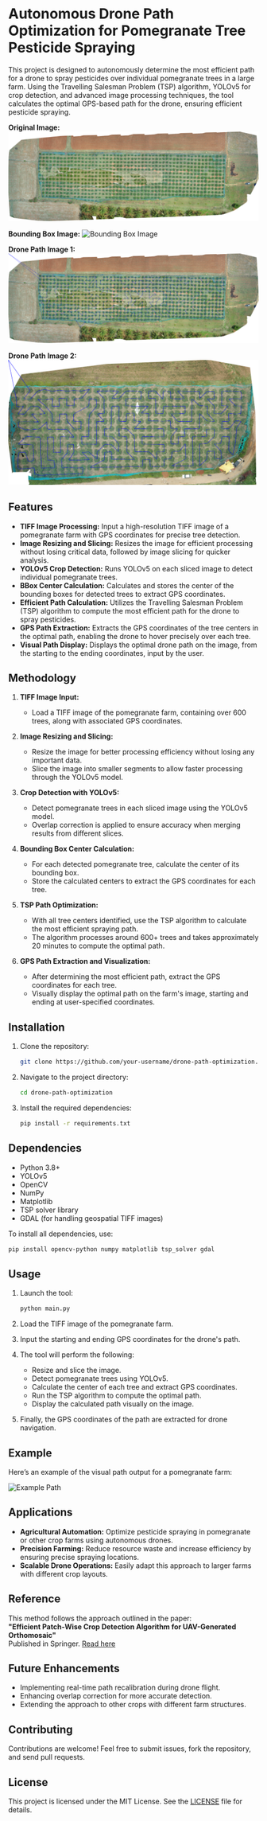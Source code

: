 
# Autonomous Drone Path Optimization for Pomegranate Tree Pesticide Spraying

This project is designed to autonomously determine the most efficient path for a drone to spray pesticides over individual pomegranate trees in a large farm. Using the Travelling Salesman Problem (TSP) algorithm, YOLOv5 for crop detection, and advanced image processing techniques, the tool calculates the optimal GPS-based path for the drone, ensuring efficient pesticide spraying.

**Original Image:**
![Original Image](Screenshots/Original.png)

**Bounding Box Image:**
![Bounding Box Image](Screenshots/bbox_detection.png)

**Drone Path Image 1:**
![Drone Path Image 1](Screenshots/resized_image1.png)

**Drone Path Image 2:**
![Drone Path Image 2](Screenshots/resized_image2.png)

## Features

- **TIFF Image Processing:** Input a high-resolution TIFF image of a pomegranate farm with GPS coordinates for precise tree detection.
- **Image Resizing and Slicing:** Resizes the image for efficient processing without losing critical data, followed by image slicing for quicker analysis.
- **YOLOv5 Crop Detection:** Runs YOLOv5 on each sliced image to detect individual pomegranate trees.
- **BBox Center Calculation:** Calculates and stores the center of the bounding boxes for detected trees to extract GPS coordinates.
- **Efficient Path Calculation:** Utilizes the Travelling Salesman Problem (TSP) algorithm to compute the most efficient path for the drone to spray pesticides.
- **GPS Path Extraction:** Extracts the GPS coordinates of the tree centers in the optimal path, enabling the drone to hover precisely over each tree.
- **Visual Path Display:** Displays the optimal drone path on the image, from the starting to the ending coordinates, input by the user.

## Methodology

1. **TIFF Image Input:**
   - Load a TIFF image of the pomegranate farm, containing over 600 trees, along with associated GPS coordinates.

2. **Image Resizing and Slicing:**
   - Resize the image for better processing efficiency without losing any important data.
   - Slice the image into smaller segments to allow faster processing through the YOLOv5 model.

3. **Crop Detection with YOLOv5:**
   - Detect pomegranate trees in each sliced image using the YOLOv5 model.
   - Overlap correction is applied to ensure accuracy when merging results from different slices.

4. **Bounding Box Center Calculation:**
   - For each detected pomegranate tree, calculate the center of its bounding box.
   - Store the calculated centers to extract the GPS coordinates for each tree.

5. **TSP Path Optimization:**
   - With all tree centers identified, use the TSP algorithm to calculate the most efficient spraying path.
   - The algorithm processes around 600+ trees and takes approximately 20 minutes to compute the optimal path.

6. **GPS Path Extraction and Visualization:**
   - After determining the most efficient path, extract the GPS coordinates for each tree.
   - Visually display the optimal path on the farm's image, starting and ending at user-specified coordinates.

## Installation

1. Clone the repository:
   ```bash
   git clone https://github.com/your-username/drone-path-optimization.git
   ```

2. Navigate to the project directory:
   ```bash
   cd drone-path-optimization
   ```

3. Install the required dependencies:
   ```bash
   pip install -r requirements.txt
   ```

## Dependencies

- Python 3.8+
- YOLOv5
- OpenCV
- NumPy
- Matplotlib
- TSP solver library
- GDAL (for handling geospatial TIFF images)

To install all dependencies, use:
```bash
pip install opencv-python numpy matplotlib tsp_solver gdal
```

## Usage

1. Launch the tool:
   ```bash
   python main.py
   ```

2. Load the TIFF image of the pomegranate farm.
   
3. Input the starting and ending GPS coordinates for the drone's path.

4. The tool will perform the following:
   - Resize and slice the image.
   - Detect pomegranate trees using YOLOv5.
   - Calculate the center of each tree and extract GPS coordinates.
   - Run the TSP algorithm to compute the optimal path.
   - Display the calculated path visually on the image.
   
5. Finally, the GPS coordinates of the path are extracted for drone navigation.

## Example

Here’s an example of the visual path output for a pomegranate farm:

![Example Path](path/to/example-image.png)

## Applications

- **Agricultural Automation:** Optimize pesticide spraying in pomegranate or other crop farms using autonomous drones.
- **Precision Farming:** Reduce resource waste and increase efficiency by ensuring precise spraying locations.
- **Scalable Drone Operations:** Easily adapt this approach to larger farms with different crop layouts.

## Reference

This method follows the approach outlined in the paper:  
**"Efficient Patch-Wise Crop Detection Algorithm for UAV-Generated Orthomosaic"**  
Published in Springer. [Read here](https://doi.org/10.1007/978-981-99-8684-2_14)

## Future Enhancements

- Implementing real-time path recalibration during drone flight.
- Enhancing overlap correction for more accurate detection.
- Extending the approach to other crops with different farm structures.

## Contributing

Contributions are welcome! Feel free to submit issues, fork the repository, and send pull requests.

## License

This project is licensed under the MIT License. See the [LICENSE](LICENSE) file for details.

